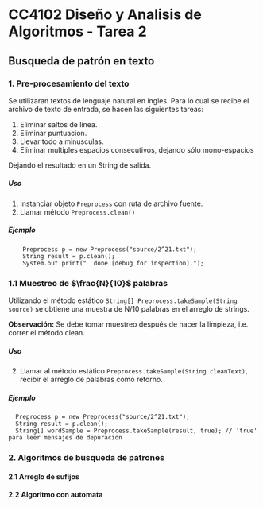 # CC4102 Diseño y Analisis de Algoritmos - Tarea 2
## Busqueda de patrón en texto


### 1. Pre-procesamiento del texto
Se utilizaran textos de lenguaje natural en ingles. 
Para lo cual se recibe el archivo de texto de entrada, 
se hacen las siguientes tareas:
1. Eliminar saltos de linea.
2. Eliminar puntuacion.
3. Llevar todo a minusculas.
4. Eliminar multiples espacios consecutivos, dejando sólo mono-espacios

Dejando el resultado en un String de salida.
##### Uso
1. Instanciar objeto ```Preprocess``` con ruta de archivo fuente.
2. Llamar método ```Preprocess.clean()```
##### Ejemplo
        Preprocess p = new Preprocess("source/2^21.txt");
        String result = p.clean();
        System.out.print("  done [debug for inspection].");
### 1.1 Muestreo de $\frac{N}{10}$ palabras
Utilizando el método estático ```String[] Preprocess.takeSample(String source)``` se obtiene 
una muestra de N/10 palabras en el arreglo de strings.

**Observación:** Se debe tomar muestreo después de hacer la limpieza, i.e. correr el método clean.
##### Uso
2. Llamar al método estático ```Preprocess.takeSample(String cleanText)```, recibir el arreglo de palabras como retorno.

##### Ejemplo
      Preprocess p = new Preprocess("source/2^21.txt");
      String result = p.clean();
      String[] wordSample = Preprocess.takeSample(result, true); // 'true' para leer mensajes de depuración
### 2. Algoritmos de busqueda de patrones
#### 2.1 Arreglo de sufijos

#### 2.2 Algoritmo con automata

